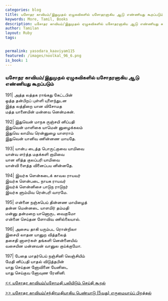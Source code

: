 ```yaml
---  
categories: blog  
title: யசோதர காவியம்/இதுமுதல் ஏழுகவிகளில் யசோதரனாகிய ஆடு எண்ணியது கூறப்படும்
keywords: More, Tamil, Books  
description: யசோதர காவியம்/இதுமுதல் ஏழுகவிகளில் யசோதரனாகிய ஆடு எண்ணியது கூறப்படும்
author: Tamilan  
layout: Ruby  
tags:     


permalink: yasodara_kaaviyam115  
featured: /images/noolkal_96_6.png  
is_book: 1
---  
```



### யசோதர காவியம்/இதுமுதல் ஏழுகவிகளில் யசோதரனாகிய ஆடு எண்ணியது கூறப்படும்

191| அத்த லத்தக ராங்கது கேட்டபின்  
ஒத்த தன்பிறப் புள்ளி யுளைந்துடன  
இத்த லத்திறை யான விசோமத  
மத்த யானையின் மன்னவ னென்மகன்.

192| இதுவென் மாநக ருஞ்சயி னிப்பதி  
இதுவென் மாளிகை யாமென் னுழைக்கலம்  
இதுவெ லாமிவ ரென்னுழை யாளராம்  
இதுவென் யானிவ ணின்னண மாயதே.

193| யான்ப டைத்த பொருட்குவை யாமிவை  
யான்வ ளர்த்த மதக்களி றாமிவை  
யான ளித்த குலப்பரி யாமிவை  
யான்வி ளைத்த வினைப்பய னின்னதே.

194| இவர்க ளென்கடைக் காவல ராயவர்  
இவர்க ளென்படை நாயக ராயவர்  
இவர்க் ளென்னிசை பாடுந ராடுநர்  
இவர்க ளும்மிவ ரென்பரி வாரமே.

195| என்னை நஞ்சுபெய் தின்னண மாயிழைத்  
தன்ன மென்னடை யாளமிர் தம்மதி  
மன்னு தன்மறை யானொருட வைகுமோ  
என்னை செய்தன ளோவிவ ணில்லையால்.

196| அசைய தாகி யரும்பட ரொன்றிலா  
இசையி லாதன யானுற வித்தலைத்  
தசைதி னாளர்கள் தங்களி னென்னையிவ்  
வசையின மன்னவன் வானுல குய்க்குமோ.

197| பேதை மாதர்பெய் நஞ்சினி லெஞ்சியிம்  
மேதி னிப்பதி யாதல் விடுத்தபின்  
யாது செய்தன னோவினை யேனிடை  
யாது செய்குவ னோவுண ரேனினி.

[<< யசோதர காவியம்/யசோமதி பலியிடும் செய்தி கூறல்](yasodara_kaaviyam114)  
  
[>> யசோதர காவியம்/சந்திரமதியாகிய பெண்யாடு (5வது) எருமையாய்ப் பிறத்தல்](yasodara_kaaviyam116)


